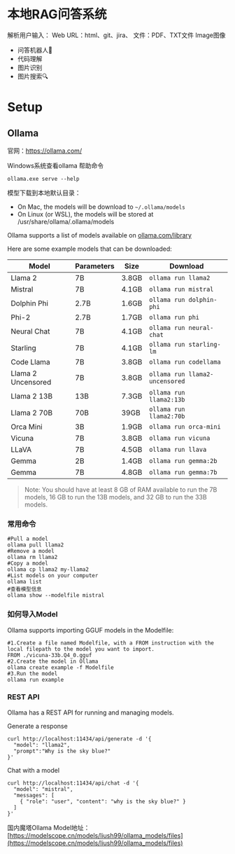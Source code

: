 # 本地RAG问答系统

解析用户输入：
Web URL：html、git、jira、
文件：PDF、TXT文件
Image图像

- 问答机器人🤖
- 代码理解
- 图片识别
- 图片搜索🔍

# Setup

## Ollama
官网：https://ollama.com/

Windows系统查看ollama 帮助命令
```shell
ollama.exe serve --help
```

模型下载到本地默认目录：
- On Mac, the models will be download to `~/.ollama/models`
- On Linux (or WSL), the models will be stored at /usr/share/ollama/.ollama/models

Ollama supports a list of models available on [ollama.com/library](https://ollama.com/library 'ollama model library')

Here are some example models that can be downloaded:

| Model              | Parameters | Size  | Download                       |
| ------------------ | ---------- | ----- | ------------------------------ |
| Llama 2            | 7B         | 3.8GB | `ollama run llama2`            |
| Mistral            | 7B         | 4.1GB | `ollama run mistral`           |
| Dolphin Phi        | 2.7B       | 1.6GB | `ollama run dolphin-phi`       |
| Phi-2              | 2.7B       | 1.7GB | `ollama run phi`               |
| Neural Chat        | 7B         | 4.1GB | `ollama run neural-chat`       |
| Starling           | 7B         | 4.1GB | `ollama run starling-lm`       |
| Code Llama         | 7B         | 3.8GB | `ollama run codellama`         |
| Llama 2 Uncensored | 7B         | 3.8GB | `ollama run llama2-uncensored` |
| Llama 2 13B        | 13B        | 7.3GB | `ollama run llama2:13b`        |
| Llama 2 70B        | 70B        | 39GB  | `ollama run llama2:70b`        |
| Orca Mini          | 3B         | 1.9GB | `ollama run orca-mini`         |
| Vicuna             | 7B         | 3.8GB | `ollama run vicuna`            |
| LLaVA              | 7B         | 4.5GB | `ollama run llava`             |
| Gemma              | 2B         | 1.4GB | `ollama run gemma:2b`          |
| Gemma              | 7B         | 4.8GB | `ollama run gemma:7b`          |

> Note: You should have at least 8 GB of RAM available to run the 7B models, 16 GB to run the 13B models, and 32 GB to run the 33B models.

### 常用命令
```shell
#Pull a model
ollama pull llama2
#Remove a model
ollama rm llama2
#Copy a model
ollama cp llama2 my-llama2
#List models on your computer
ollama list
#查看模型信息
ollama show --modelfile mistral
```

### 如何导入Model
Ollama supports importing GGUF models in the Modelfile:
```shell
#1.Create a file named Modelfile, with a FROM instruction with the local filepath to the model you want to import.
FROM ./vicuna-33b.Q4_0.gguf
#2.Create the model in Ollama
ollama create example -f Modelfile
#3.Run the model
ollama run example
```

###  REST API
Ollama has a REST API for running and managing models.

Generate a response

```shell
curl http://localhost:11434/api/generate -d '{
  "model": "llama2",
  "prompt":"Why is the sky blue?"
}'
```
Chat with a model
```shell
curl http://localhost:11434/api/chat -d '{
  "model": "mistral",
  "messages": [
    { "role": "user", "content": "why is the sky blue?" }
  ]
}'
```

国内魔塔Ollama Model地址：[https://modelscope.cn/models/liush99/ollama_models/files](https://modelscope.cn/models/liush99/ollama_models/files)